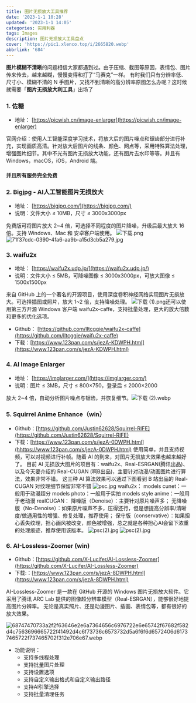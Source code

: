 ```yaml
---
title: 图片无损放大工具推荐
date: '2023-1-1 10:28'
updated: '2023-1-1 14:05'
categories: 实用利器
tags: Images
description: 图片无损放大工具盘点
cover: 'https://pic1.xlenco.top/i/2665820.webp'
abbrlink: '684'
---
```

**图片模糊不清晰**的问题相信大家都遇到过。由于压缩、截图等原因，表情包、图片传来传去，越来越糊，慢慢变得和打了“马赛克”一样。
有时我们只有分辨率低、尺寸小、模糊不清的 N 手图片，又找不到清晰的高分辨率原图怎么办呢？这时候就需要「**图片无损放大利工具**」出场了
### 1. 佐糖

- 地址： [https://picwish.cn/image-enlarger](https://picwish.cn/image-enlarger)

官网介绍：使用人工智能深度学习技术，将放大后的图片噪点和锯齿部分进行补充，实现画质高清。针对放大后图片的线条、颜色、网点等，采用特殊算法处理，增强图片细节。其中不光有图片无损放大功能，还有图片去水印等等。并且有 Windows，macOS，iOS，Android 端。
#### 并且所有服务完全免费
### 2. Bigjpg - AI人工智能图片无损放大

- 地址： [https://bigjpg.com/](https://bigjpg.com/)
- 说明：文件大小 ≤ 10MB，尺寸 ≤ 3000x3000px

免费版可将图片放大 2~4 倍，可选择不同程度的图片降噪，升级后最大放大 16 倍。支持 Windows、Mac 和 安卓客户端使用。
![下载.png](https://pic1.xlenco.top/i/1672541464932-020c3de6-220d-43d3-a692-dd73f42a422e.png)
![71f37cdc-0390-4fa6-aa9b-a15d3cb5a279.jpg](https://pic1.xlenco.top/i/1672541488307-8df242ff-2822-4587-9eeb-b30132098699.jpeg)

### 3. **waifu2x**

- 地址： [https://waifu2x.udp.jp/](https://waifu2x.udp.jp/)
- 说明：文件大小 ≤ 5MB，可降噪图像 ≤ 3000x3000px，可放大图像 ≤ 1500x1500px

来自 GitHub 上的一个著名的开源项目，使用深度卷积神经网络实现图片无损放大。可选择插图或照片，放大 1~2 倍，支持降噪处理。
![下载 (1).png](https://pic1.xlenco.top/i/1672541636081-ed40e63e-a24f-4291-ab79-acc098c6391e.png)还可以使用第三方开源 Windows 客户端 waifu2x-caffe，支持批量处理，更大的放大倍数和更多的优化选项。

- Github： [https://github.com/lltcggie/waifu2x-caffe](https://github.com/lltcggie/waifu2x-caffe)
- 下载：[https://www.123pan.com/s/jezA-KDWPH.html](https://www.123pan.com/s/jezA-KDWPH.html)

### 4. **AI Image Enlarger**

- 地址： [https://imglarger.com/](https://imglarger.com/)
- 说明：图片 ≤ 3MB，尺寸 ≤ 800×750，登录后 ≤ 2000×2000

放大 2~4 倍，自动分析图片噪点与锯齿，并恢复细节。![下载 (2).webp](https://pic1.xlenco.top/i/1672542151531-8695de02-34ae-4f37-a5ce-3c58dca3baaa.webp)

### 5. Squirrel Anime Enhance（win）

- Github：[https://github.com/Justin62628/Squirrel-RIFE](https://github.com/Justin62628/Squirrel-RIFE)
- 下载：[https://www.123pan.com/s/jezA-0DWPH.html](hhttps://www.123pan.com/s/jezA-0DWPH.html)
使用简单，并且支持视频，可以对视频进行补帧。随着 AI 的到来，对图片无损放大效果也越来越好了。    目前 AI 无损放大图片的项目有：waifu2x、Real-ESRGAN(腾讯出品)、以及今天要介绍的 Real-CUGAN (啊B出品)，主要针对动漫/动画图片进行算法，效果非常不错。    这三种 AI 算法效果可以通过下图看到 B 站出品的 Real-CUGAN 对纹理细节保留非常不错
![psc.jpg](https://pic1.xlenco.top/i/1672542381326-bb4bf7ee-1c38-448a-8e4d-b177da67388d.jpeg)
waifu2x：  models cunet：一般用于动漫超分  models photo：一般用于实拍  models style anime：一般用于老动漫 
realCUGAN：  降噪版（Denoise）：主要针对原片噪声多；  无降噪版（No-Denoise）：如果原片噪声不多，压得还行，但是想提高分辨率/清晰度/做通用性的增强、修复处理，推荐使用；  保守版（conservative）：如果担心丢失纹理，担心画风被改变，颜色被增强，总之就是各种担心AI会留下浓重的处理痕迹，推荐使用该版本。 
![psc(2).jpg](https://pic1.xlenco.top/i/1672542423116-f29edaed-ad7a-4c02-9026-a80fc3519a63.jpeg)
![psc(2).jpg](https://pic1.xlenco.top/i/1672542433117-5ad17de2-3285-4390-9afe-5a1f795ff717.jpeg)

### 6. AI-Lossless-Zoomer  (win)

- Github：[https://github.com/X-Lucifer/AI-Lossless-Zoomer](https://github.com/X-Lucifer/AI-Lossless-Zoomer)
- 下载:：[https://www.123pan.com/s/jezA-8DWPH.html](https://www.123pan.com/s/jezA-8DWPH.html)

AI-Lossless-Zoomer 是一款在 GitHub 开源的 Windows 图片无损放大软件。它采用了腾讯 ARC Lab 提供的图像超分辨率模型（Real-ESRGAN），能够很好地提高图片分辨率。
无论是真实照片、还是动漫图片、插画、表情包等，都有很好的放大效果。

![68747470733a2f2f63646e2e6a7364656c6976722e6e65742f67682f582d4c7563696665722f41492d4c6f73736c6573732d5a6f6f6d6572406d61737465722f737465702f312e706e67.webp](https://pic1.xlenco.top/i/1672552450172-b779300c-5909-4506-a50c-ed1c06da95c2.webp)

-  功能说明：
   -  支持多线程处理
   - 支持批量图片处理
   -  支持设置选项
   -  支持自定义输出格式和自定义输出路径
   - 支持AI引擎选择
   - 支持批量清理任务
